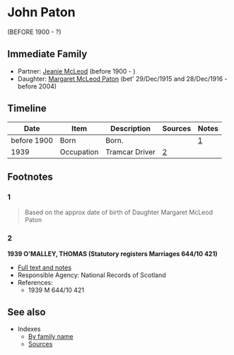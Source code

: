 ﻿---
layout: person
subject_key: i5211114
permalink: /people/i5211114
---

# John Paton
(BEFORE 1900 - ?)

## Immediate Family

* Partner: [Jeanie McLeod](./@i70248352@-jeanie-mcleod-b1900-d.md) (before 1900 - )
* Daughter: [Margaret McLeod Paton](./@i56209708@-margaret-mcleod-paton-b1915-12-29~1916-12-28-d2004.md) (bet' 29/Dec/1915 and 28/Dec/1916 - before 2004)

## Timeline

Date | Item | Description | Sources | Notes
---|---|---|---|---
before 1900 | Born | Born. |  | [1](#1)
1939 | Occupation | Tramcar Driver | [2](#2) | 

## Footnotes

### 1

> Based on the approx date of birth of Daughter Margaret McLeod Paton
>


### 2

**1939 O'MALLEY, THOMAS (Statutory registers Marriages 644/10 421)**

* [Full text and notes](../sources/@s89657505@-1939-o'malley,-thomas-statutory-registers-marriages-644-10-421-.md)
* Responsible Agency: National Records of Scotland
* References: 
  * 1939 M 644/10 421


## See also

- Indexes
  - [By family name](../index-by-family-name.md)
  - [Sources](../index-of-sources-by-title.md)

